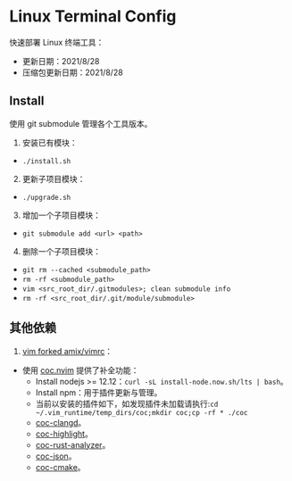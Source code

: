 # Linux Terminal Config

快速部署 Linux 终端工具：

- 更新日期：2021/8/28
- 压缩包更新日期：2021/8/28

## Install

使用 git submodule 管理各个工具版本。

1. 安装已有模块：
  - `./install.sh`

2. 更新子项目模块：
  - `./upgrade.sh`

3. 增加一个子项目模块：
  - `git submodule add <url> <path>`

4. 删除一个子项目模块：
  - `git rm --cached <submodule_path>`
  - `rm -rf <submodule_path>`
  - `vim <src_root_dir/.gitmodules>; clean submodule info`
  - `rm -rf <src_root_dir/.git/module/submodule>`

## 其他依赖

1. [vim forked amix/vimrc](https://github.com/HATTER-LONG/vimrc)：
  - 使用 [coc.nvim](https://github.com/neoclide/coc.nvim) 提供了补全功能：
    - Install nodejs >= 12.12：`curl -sL install-node.now.sh/lts | bash`。
    - Install npm：用于插件更新与管理。
    - 当前以安装的插件如下，如发现插件未加载请执行:`cd ~/.vim_runtime/temp_dirs/coc;mkdir coc;cp -rf * ./coc`
    - [coc-clangd](https://github.com/clangd/coc-clangd)。
    - [coc-highlight](https://github.com/neoclide/coc-highlight)。
    - [coc-rust-analyzer](https://github.com/fannheyward/coc-rust-analyzer)。
    - [coc-json](https://github.com/neoclide/coc-json)。
    - [coc-cmake](https://github.com/voldikss/coc-cmake)。

